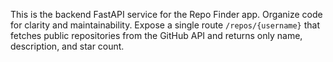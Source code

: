 <!-- Use this file to provide workspace-specific custom instructions to Copilot. For more details, visit https://code.visualstudio.com/docs/copilot/copilot-customization#_use-a-githubcopilotinstructionsmd-file -->

This is the backend FastAPI service for the Repo Finder app. Organize code for clarity and maintainability. Expose a single route `/repos/{username}` that fetches public repositories from the GitHub API and returns only name, description, and star count.
